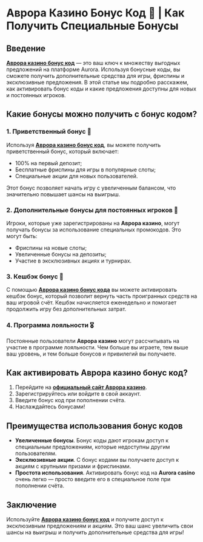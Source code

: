 # Аврора Казино Бонус Код 🎰 | Как Получить Специальные Бонусы

## Введение

**[Аврора казино бонус код](https://10trafic-stat2.com/click/668546556bcc6313411604bd/6766/13032/subaccount)** — это ваш ключ к множеству выгодных предложений на платформе Aurora. Используя бонусные коды, вы сможете получить дополнительные средства для игры, фриспины и эксклюзивные предложения. В этой статье мы подробно расскажем, как активировать бонус коды и какие предложения доступны для новых и постоянных игроков.

## Какие бонусы можно получить с бонус кодом?

### 1. Приветственный бонус 🎁

Используя **[Аврора казино бонус код](https://10trafic-stat2.com/click/668546556bcc6313411604bd/6766/13032/subaccount)**, вы можете получить приветственный бонус, который включает:
- 100% на первый депозит;
- Бесплатные фриспины для игры в популярные слоты;
- Специальные акции для новых пользователей.

Этот бонус позволяет начать игру с увеличенным балансом, что значительно повышает шансы на выигрыш.

### 2. Дополнительные бонусы для постоянных игроков 💼

Игроки, которые уже зарегистрированы на **Аврора казино**, могут получать бонусы за использование специальных промокодов. Это могут быть:
- Фриспины на новые слоты;
- Увеличенные бонусы на депозиты;
- Участие в эксклюзивных акциях и турнирах.

### 3. Кешбэк бонус 🔄

С помощью **[Аврора казино бонус кода](https://10trafic-stat2.com/click/668546556bcc6313411604bd/6766/13032/subaccount)** вы можете активировать кешбэк бонус, который позволит вернуть часть проигранных средств на ваш игровой счёт. Кешбэк начисляется еженедельно и помогает продолжить игру без дополнительных затрат.

### 4. Программа лояльности 🎖️

Постоянные пользователи **Аврора казино** могут рассчитывать на участие в программе лояльности. Чем больше вы играете, тем выше ваш уровень, и тем больше бонусов и привилегий вы получаете.

## Как активировать Аврора казино бонус код?

1. Перейдите на **[официальный сайт Аврора казино](https://10trafic-stat2.com/click/668546556bcc6313411604bd/6766/13032/subaccount)**.
2. Зарегистрируйтесь или войдите в свой аккаунт.
3. Введите бонус код при пополнении счёта.
4. Наслаждайтесь бонусами!

## Преимущества использования бонус кодов

- **Увеличенные бонусы**. Бонус коды дают игрокам доступ к специальным предложениям, которые недоступны другим пользователям.
- **Эксклюзивные акции**. С бонус кодами вы получаете доступ к акциям с крупными призами и фриспинами.
- **Простота использования**. Активировать бонус код на **Aurora casino** очень легко — просто введите его в специальное поле при пополнении счёта.

## Заключение

Используйте **[Аврора казино бонус код](https://10trafic-stat2.com/click/668546556bcc6313411604bd/6766/13032/subaccount)** и получите доступ к эксклюзивным предложениям и акциям. Это ваш шанс увеличить свои шансы на выигрыш и получить дополнительные средства для игры!
